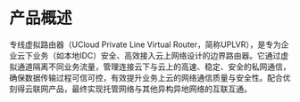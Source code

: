 # 产品概述

专线虚拟路由器（UCloud Private Line Virtual Router，简称UPLVR），是专为企业云下业务（如本地IDC）安全、高效接入云上网络设计的边界路由器。它通过虚拟通道隔离不同业务流量，管理连接云下与云上的高速、稳定、安全的私网通信，确保数据传输过程可信可控，有效提升业务上云的网络通信质量与安全性。配合优刻得云联网产品，最终实现托管网络与其他异构异地网络的互联互通。
